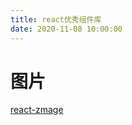 ```yaml
---
title: react优秀组件库
date: 2020-11-08 10:00:00
---
```


# 图片

[react-zmage](https://github.com/Caldis/react-zmage)

